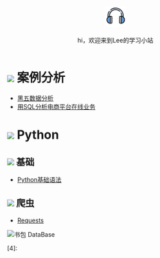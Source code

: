 <br>

<div align="center">
    <br>
    <a href="https://github.com/lin5188/XH_Notes/"> <img src="https://github.com/lin5188/XH_Notes/blob/master/DOC/others/icons/%E5%86%AC%E6%97%A5%E8%A3%85%E5%A4%87icon/%E8%80%B3%E7%BD%A96.png">
    </a>
     <br> <br>
    hi，欢迎来到Lee的学习小站
    
</div> 

<br/>


![][1]  案例分析
===
* [黑五数据分析](https://github.com/lin5188/XH_Notes/blob/master/DOC/%E6%9C%BA%E5%99%A8%E5%AD%A6%E4%B9%A0/%E6%A1%88%E4%BE%8B%E5%88%86%E6%9E%90/%E9%9B%B6%E5%94%AE/SQL/%E5%88%A9%E7%94%A8SQL%E5%88%86%E6%9E%90%E7%94%B5%E5%95%86%E5%B9%B3%E5%8F%B0%E5%9C%A8%E7%BA%BF%E9%9B%B6%E5%94%AE%E4%B8%9A%E5%8A%A1.md)
* [用SQL分析电商平台在线业务](https://github.com/lin5188/XH_Notes/blob/master/DOC/%E6%9C%BA%E5%99%A8%E5%AD%A6%E4%B9%A0/%E6%A1%88%E4%BE%8B%E5%88%86%E6%9E%90/%E9%BB%91%E4%BA%94/%E9%BB%91%E4%BA%94%E6%95%B0%E6%8D%AE%E5%88%86%E6%9E%90.md)


![][2]  Python
===

![][3]  基础
---
* [Python基础语法](https://github.com/lin5188/XH_Notes/blob/master/DOC/Python/Python_Note/Python%E5%9F%BA%E7%A1%80%E8%AF%AD%E6%B3%95.md)


![][3]  爬虫
---
* [Requests](https://github.com/lin5188/XH_Notes/blob/master/DOC/Python/Python_Note/Reptiles/Requests.md)

![书包][3]  DataBase

[1]:
https://github.com/lin5188/XH_Notes/blob/master/DOC/others/icons/%E5%86%AC%E6%97%A5%E8%A3%85%E5%A4%87icon/%E5%9B%B4%E5%B7%BE5.png
[2]:
https://github.com/lin5188/XH_Notes/blob/master/DOC/others/icons/%E6%B0%B4%E6%9E%9Cicon/%E6%B0%B4%E6%9E%9C.png
[3]:
https://github.com/lin5188/XH_Notes/blob/master/DOC/others/icons/%E6%B0%B4%E6%9E%9Cicon/%E7%94%9F%E9%B2%9C-%E6%B0%B4%E6%9E%9C4-16.png
[4]:
